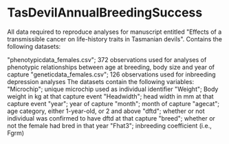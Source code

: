 # TasDevilAnnualBreedingSuccess

All data required to reproduce analyses for manuscript entitled "Effects of a transmissible cancer on life-history traits in Tasmanian devils". Contains the following datasets:

"phenotypicdata_females.csv"; 372 observations used for analyses of phenotypic relationships between age at breeding, body size and year of capture
"geneticdata_females.csv"; 126 observations used for inbreeding depression analyses
The datasets contain the following variables: "Microchip"; unique microchip used as individual identifier "Weight"; Body weight in kg at that capture event "Headwidth"; head width in mm at that capture event "year"; year of capture "month"; month of capture "agecat"; age category, either 1-year-old, or 2 and above "dftd"; whether or not individual was confirmed to have dftd at that capture "breed"; whether or not the female had bred in that year "Fhat3"; inbreeding coefficient (i.e., Fgrm)
